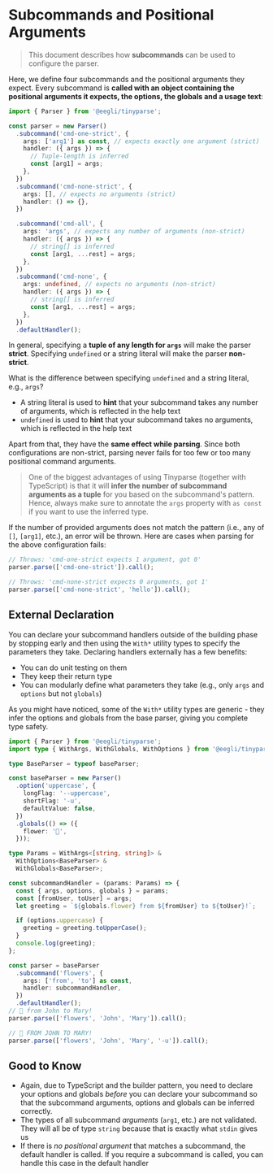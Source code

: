 # Subcommands and Positional Arguments

> This document describes how **subcommands** can be used to configure the parser.

Here, we define four subcommands and the positional arguments they expect. Every subcommand is **called with an object containing the positional arguments it expects, the options, the globals and a usage text**:

```ts
import { Parser } from '@eegli/tinyparse';

const parser = new Parser()
  .subcommand('cmd-one-strict', {
    args: ['arg1'] as const, // expects exactly one argument (strict)
    handler: ({ args }) => {
      // Tuple-length is inferred
      const [arg1] = args;
    },
  })
  .subcommand('cmd-none-strict', {
    args: [], // expects no arguments (strict)
    handler: () => {},
  })

  .subcommand('cmd-all', {
    args: 'args', // expects any number of arguments (non-strict)
    handler: ({ args }) => {
      // string[] is inferred
      const [arg1, ...rest] = args;
    },
  })
  .subcommand('cmd-none', {
    args: undefined, // expects no arguments (non-strict)
    handler: ({ args }) => {
      // string[] is inferred
      const [arg1, ...rest] = args;
    },
  })
  .defaultHandler();
```

In general, specifying a **tuple of any length for `args`** will make the parser **strict**. Specifying `undefined` or a string literal will make the parser **non-strict**.

What is the difference between specifying `undefined` and a string literal, e.g., `args`?

- A string literal is used to **hint** that your subcommand takes any number of arguments, which is reflected in the help text
- `undefined` is used to **hint** that your subcommand takes no arguments, which is reflected in the help text

Apart from that, they have the **same effect while parsing**. Since both configurations are non-strict, parsing never fails for too few or too many positional command arguments.

> One of the biggest advantages of using Tinyparse (together with TypeScript) is that it will **infer the number of subcommand arguments as a tuple** for you based on the subcommand's pattern. Hence, always make sure to annotate the `args` property with `as const` if you want to use the inferred type.

If the number of provided arguments does not match the pattern (i.e., any of `[]`, `[arg1]`, etc.), an error will be thrown. Here are cases when parsing for the above configuration fails:

```ts
// Throws: 'cmd-one-strict expects 1 argument, got 0'
parser.parse(['cmd-one-strict']).call();

// Throws: 'cmd-none-strict expects 0 arguments, got 1'
parser.parse(['cmd-none-strict', 'hello']).call();
```

## External Declaration

You can declare your subcommand handlers outside of the building phase by stopping early and then using the `With*` utility types to specify the parameters they take. Declaring handlers externally has a few benefits:

- You can do unit testing on them
- They keep their return type
- You can modularly define what parameters they take (e.g., only `args` and `options` but not `globals`)

As you might have noticed, some of the `With*` utility types are generic - they infer the options and globals from the base parser, giving you complete type safety.

```ts
import { Parser } from '@eegli/tinyparse';
import type { WithArgs, WithGlobals, WithOptions } from '@eegli/tinyparse';

type BaseParser = typeof baseParser;

const baseParser = new Parser()
  .option('uppercase', {
    longFlag: '--uppercase',
    shortFlag: '-u',
    defaultValue: false,
  })
  .globals(() => ({
    flower: '🌸',
  }));

type Params = WithArgs<[string, string]> &
  WithOptions<BaseParser> &
  WithGlobals<BaseParser>;

const subcommandHandler = (params: Params) => {
  const { args, options, globals } = params;
  const [fromUser, toUser] = args;
  let greeting = `${globals.flower} from ${fromUser} to ${toUser}!`;

  if (options.uppercase) {
    greeting = greeting.toUpperCase();
  }
  console.log(greeting);
};

const parser = baseParser
  .subcommand('flowers', {
    args: ['from', 'to'] as const,
    handler: subcommandHandler,
  })
  .defaultHandler();
// 🌸 from John to Mary!
parser.parse(['flowers', 'John', 'Mary']).call();

// 🌸 FROM JOHN TO MARY!
parser.parse(['flowers', 'John', 'Mary', '-u']).call();
```

## Good to Know

- Again, due to TypeScript and the builder pattern, you need to declare your options and globals _before_ you can declare your subcommand so that the subcommand arguments, options and globals can be inferred correctly.
- The types of all subcommand _arguments_ (`arg1`, etc.) are not validated. They will all be of type `string` because that is exactly what `stdin` gives us
- If there is _no positional argument_ that matches a subcommand, the default handler is called. If you require a subcommand is called, you can handle this case in the default handler
